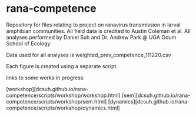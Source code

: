 # rana-competence
Repository for files relating to project on ranavirus transmission in larval amphibian communities. All field data is credited to Austin Coleman et al.
All analyses performed by Daniel Suh and Dr. Andrew Park @ UGA Odum School of Ecology

Data used for all analyses is weighted_prev_competence_111220.csv

Each figure is created using a separate script.

links to some works in progress:

[workshop][dcsuh.github.io/rana-competence/scripts/workshop/workshop.html]
[sem][dcsuh.github.io/rana-competence/scripts/workshop/sem.html]
[dynamics][dcsuh.github.io/rana-competence/scripts/workshop/dynamics.html]
